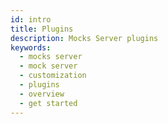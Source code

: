 ```yaml
---
id: intro
title: Plugins
description: Mocks Server plugins
keywords:
  - mocks server
  - mock server
  - customization
  - plugins
  - overview
  - get started
---
```

